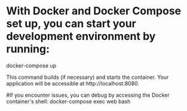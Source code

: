 # With Docker and Docker Compose set up, you can start your development environment by running:


docker-compose up

This command builds (if necessary) and starts the container. Your application will be accessible at http://localhost:8080.

#If you encounter issues, you can debug by accessing the Docker container's shell:
docker-compose exec web bash




